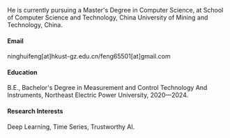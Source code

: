
He is currently pursuing a Master's Degree in Computer Science, at School of Computer Science and Technology, China University of Mining and Technology, China.

#### Email
ninghuifeng[at]hkust-gz.edu.cn/feng65501[at]gmail.com
#### Education
B.E., Bachelor's Degree in Measurement and Control Technology And Instruments, Northeast Electric Power University, 2020—2024.

#### Research Interests
Deep Learning, Time Series, Trustworthy AI.

